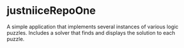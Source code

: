 # justniiceRepoOne
A simple application that implements several instances of various logic puzzles.
Includes a solver that finds and displays the solution to each puzzle.
